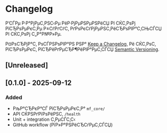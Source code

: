 ﻿# Changelog
Р’СЃРµ Р·Р°РјРµС‚РЅС‹Рµ РёР·РјРµРЅРµРЅРёСЏ РІ СЌС‚РѕРј РїСЂРѕРµРєС‚Рµ Р±СѓРґСѓС‚ РґРѕРєСѓРјРµРЅС‚РёСЂРѕРІР°С‚СЊСЃСЏ РІ СЌС‚РѕРј С„Р°Р№Р»Рµ.

Р¤РѕСЂРјР°С‚ РѕСЃРЅРѕРІР°РЅ РЅР° [Keep a Changelog](https://keepachangelog.com/ru/1.0.0/),
Рё СЌС‚РѕС‚ РїСЂРѕРµРєС‚ РїСЂРёРґРµСЂР¶РёРІР°РµС‚СЃСЏ [Semantic Versioning](https://semver.org/lang/ru/).

## [Unreleased]

## [0.1.0] - 2025-09-12
### Added
- РљР°СЂРєР°СЃ РїСЂРѕРµРєС‚Р° `mf_core/`
- API СЌРЅРґРїРѕРёРЅС‚ `/health`
- Unit + integration С‚РµСЃС‚С‹
- GitHub workflow (РїР»Р°РЅРёСЂСѓРµС‚СЃСЏ)